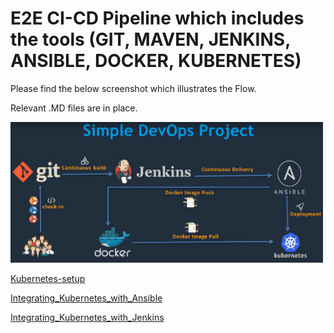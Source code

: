 # E2E CI-CD Pipeline which includes the tools (GIT, MAVEN, JENKINS, ANSIBLE, DOCKER, KUBERNETES)

Please find the below screenshot which illustrates the Flow.

Relevant .MD files are in place.

<img src="Images/E2EFlowScreenshot.png" width=500>

[Kubernetes-setup]()

[Integrating_Kubernetes_with_Ansible]()

[Integrating_Kubernetes_with_Jenkins]()

